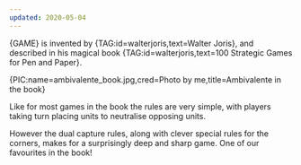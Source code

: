 ```yaml
---
updated: 2020-05-04
---
```


{GAME} is invented by {TAG:id=walterjoris,text=Walter Joris}, and described in his magical book {TAG:id=walterjoris,text=100 Strategic Games for Pen and Paper}.

{PIC:name=ambivalente_book.jpg,cred=Photo by me,title=Ambivalente in the book}

Like for most games in the book the rules are very simple, with players taking turn placing units to neutralise opposing units.

However the dual capture rules, along with clever special rules for the corners, makes for a surprisingly deep and sharp game. One of our favourites in the book!
